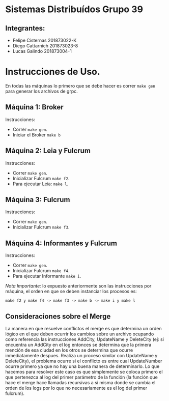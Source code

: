 # Sistemas Distribuídos Grupo 39

## Integrantes:
- Felipe Cisternas 201873022-K
- Diego Cattarnich 201873023-8
- Lucas Galindo 201873004-1


# Instrucciones de Uso.

En todas las máquinas lo primero que se debe hacer es correr `make gen` para generar los archivos de grpc.



## Máquina 1: Broker

Instrucciones:

- Correr `make gen`.
- Iniciar el Broker `make b`


## Máquina 2: Leia y Fulcrum
Instrucciones:
- Correr `make gen`.
- Inicializar Fulcrum `make f2`.
- Para ejecutar Leia: `make l`.


## Máquina 3: Fulcrum
Instrucciones:
- Correr `make gen`.
- Inicializar Fulcrum `make f3`.

  
## Máquina 4: Informantes y Fulcrum
Instrucciones:
- Correr `make gen`.
- Inicializar Fulcrum `make f4`.
- Para ejecutar Informante `make i`.


*Nota Importante:* lo expuesto anteriormente son las instrucciones por máquina,
el orden en que se deben instanciar los procesos es:
```
make f2 y make f4 -> make f3 -> make b -> make i y make l
```

## Consideraciones sobre el Merge

La manera en que resuelve conflictos el merge es que determina un orden lógico 
en el que deben ocurrir los cambios sobre un archivo ocupando como referencia 
las instrucciones AddCity, UpdateName y DeleteCity (ej: si encuentra un 
AddCity en el log entonces se determina que la primera mención de esa ciudad en 
los otros se determina que ocurre inmediatamente despues. Realiza un proceso 
similar con UpdateName y DeleteCity), el problema ocurre si el conflicto es 
entre cual UpdateNumber ocurre primero ya que no hay una buena manera de 
determinarlo. Lo que hacemos para resolver este caso es que simplemente se 
coloca primero el que pertenezca al log del primer parámetro de la función 
(la función que hace el merge hace llamadas recursivas a si misma donde se cambia
el orden de los logs por lo que no necesariamente es el log del primer fulcrum).
